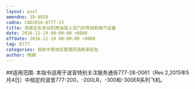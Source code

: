 ```yaml
---
layout: post
amendno: 39-8920
cadno: CAD2016-B777-13
title: 改装左右发动机燃油梁上活门的导线和电气设备
date: 2016-12-19 00:00:00 +0800
effdate: 2016-12-19 00:00:00 +0800
tag: B777
categories: 民航中南地区管理局适航审定处
author: 陶娟
---
```


##适用范围:
本指令适用于波音特别关注服务通告777-28-0061（Rev.2,2015年5月4日）中规定的波音777-200，-200LR，-300和-300ER系列飞机。

